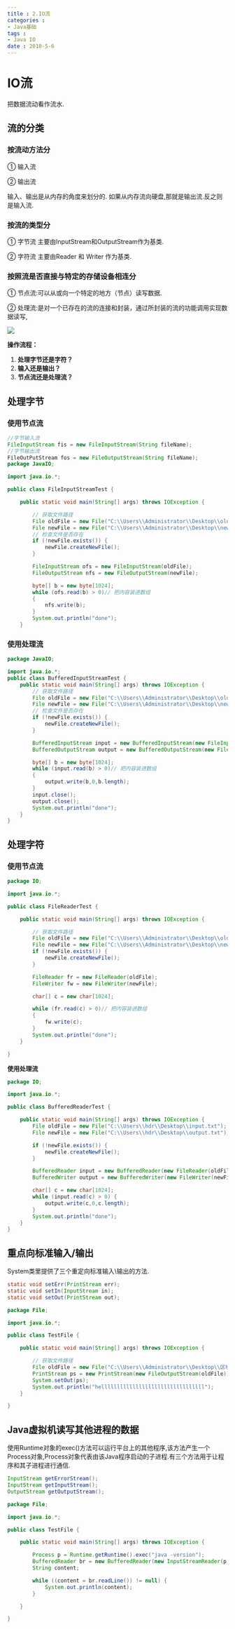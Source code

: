 ```yaml
---
title : 2.IO流
categories : 
- Java基础 
tags :
- Java IO 
date : 2018-5-6
---
```


# IO流

把数据流动看作流水.

## 流的分类

### 按流动方法分

① 输入流

② 输出流

输入、输出是从内存的角度来划分的. 如果从内存流向硬盘,那就是输出流.反之则是输入流.

### 按流的类型分

① 字节流 主要由InputStream和OutputStream作为基类.

② 字符流 主要由Reader 和 Writer 作为基类.

### 按照流是否直接与特定的存储设备相连分

① 节点流:可以从或向一个特定的地方（节点）读写数据.

② 处理流:是对一个已存在的流的连接和封装，通过所封装的流的功能调用实现数据读写,

![](https://github.com/HuangYiCheng1997/create-picture-url/blob/master/java/CrazyJava/Java%20IO.png?raw=true)



**操作流程：**

1. **处理字节还是字符？**
2. **输入还是输出？**
3. **节点流还是处理流？**

## 处理字节

### 使用节点流

```java
//字节输入流
FileInputStream fis = new FileInputStream(String fileName);
//字节输出流
FileOutPutStream fos = new FileOutputStream(String fileName);
package JavaIO;

import java.io.*;

public class FileInputStreamTest {

	public static void main(String[] args) throws IOException {

        // 获取文件路径
        File oldFile = new File("C:\\Users\\Administrator\\Desktop\\oldSong.mp3");
        File newFile = new File("C:\\Users\\Administrator\\Desktop\\newSong.mp3");
        // 检查文件是否存在
        if (!newFile.exists()) {
            newFile.createNewFile();
        }

		FileInputStream ofs = new FileInputStream(oldFile);
		FileOutputStream nfs = new FileOutputStream(newFile);

		byte[] b = new byte[1024];
		while (ofs.read(b) > 0)// 把内容装进数组
		{	
			nfs.write(b);
		}
		System.out.println("done");
	}
```

### 使用处理流

```java
package JavaIO;

import java.io.*;
public class BufferedInputStreamTest {
    public static void main(String[] args) throws IOException {
        // 获取文件路径
        File oldFile = new File("C:\\Users\\Administrator\\Desktop\\oldFile.txt");
        File newFile = new File("C:\\Users\\Administrator\\Desktop\\newFile.txt");
        // 检查文件是否存在
        if (!newFile.exists()) {
            newFile.createNewFile();
        }

        BufferedInputStream input = new BufferedInputStream(new FileInputStream(oldFile));
        BufferedOutputStream output = new BufferedOutputStream(new FileOutputStream(newFile));

        byte[] b = new byte[1024];
        while (input.read(b) > 0)// 把内容装进数组
        {
            output.write(b,0,b.length);
        }
        input.close();
        output.close();
        System.out.println("done");
    }
}
```



## 处理字符

### 使用节点流

```java
package IO;

import java.io.*;

public class FileReaderTest {

	public static void main(String[] args) throws IOException {

		// 获取文件路径
		File oldFile = new File("C:\\Users\\Administrator\\Desktop\\oldFile.txt");
		File newFile = new File("C:\\Users\\Administrator\\Desktop\\newFile.txt");
		if (!newFile.exists()) {
			newFile.createNewFile();
		}

		FileReader fr = new FileReader(oldFile);
		FileWriter fw = new FileWriter(newFile);

		char[] c = new char[1024];

		while (fr.read(c) > 0)// 把内容装进数组
		{
			fw.write(c);
		}
		System.out.println("done");
	}

}
```

**使用处理流**

```java
package IO;

import java.io.*;

public class BufferedReaderTest {

    public static void main(String[] args) throws IOException {
        File oldFile = new File("C:\\Users\\hdr\\Desktop\\input.txt");
        File newFile = new File("C:\\Users\\hdr\\Desktop\\output.txt");

        if (!newFile.exists()) {
            newFile.createNewFile();
        }

        BufferedReader input = new BufferedReader(new FileReader(oldFile));
        BufferedWriter output = new BufferedWriter(new FileWriter(newFile));

        char[] c = new char[1024];
        while (input.read(c) > 0) {
            output.write(c,0,c.length);
        }
        System.out.println("done");
    }
}
```



## 重点向标准输入/输出

System类里提供了三个重定向标准输入\输出的方法.

```java
static void setErr(PrintStream err);
static void setIn(InputStream in);
static void setOut(PrintStream out);
```

```java
package File;

import java.io.*;

public class TestFile {

	public static void main(String[] args) throws IOException {

		// 获取文件路径
		File oldFile = new File("C:\\Users\\Administrator\\Desktop\\区块链.txt");
		PrintStream ps = new PrintStream(new FileOutputStream(oldFile));
		System.setOut(ps);
		System.out.println("helllllllllllllllllllllllllllllllll");
	}

}
```

## Java虚拟机读写其他进程的数据

使用Runtime对象的exec()方法可以运行平台上的其他程序,该方法产生一个Process对象,Process对象代表由该Java程序启动的子进程.有三个方法用于让程序和其子进程进行通信.

```java
InputStream getErrorStream();
InputStream getInputStream();
OutputStream getOutputStream();
```

```java
package File;

import java.io.*;

public class TestFile {

	public static void main(String[] args) throws IOException {

		Process p = Runtime.getRuntime().exec("java -version");
		BufferedReader br = new BufferedReader(new InputStreamReader(p.getErrorStream()));
		String content;

		while ((content = br.readLine()) != null) {
			System.out.println(content);
		}

	}

}
```

